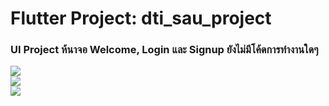 #  Flutter Project: dti_sau_project

### UI Project ห้นาจอ Welcome, Login และ Signup ยังไม่มีโค้ดการทำงานใดๆ


<img src="https://github.com/user-attachments/assets/60f4be9b-dda0-48a9-af0d-25a6df85e9f1">
<br><br\>

<img src="https://github.com/user-attachments/assets/8cfb363e-ec60-4a31-8f03-36bcb443a974">
<br><br\>

<img src="https://github.com/user-attachments/assets/af166156-f860-4b11-8a54-16e2c5abbac5">
<br><br\>


